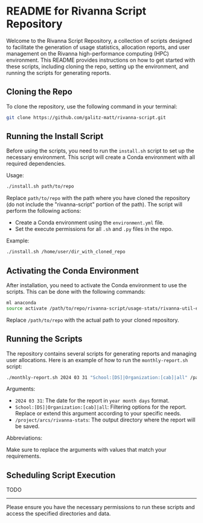# README for Rivanna Script Repository

Welcome to the Rivanna Script Repository, a collection of scripts designed to facilitate the generation of usage statistics, allocation reports, and user management on the Rivanna high-performance computing (HPC) environment. This README provides instructions on how to get started with these scripts, including cloning the repo, setting up the environment, and running the scripts for generating reports.

## Cloning the Repo

To clone the repository, use the following command in your terminal:

```bash
git clone https://github.com/galitz-matt/rivanna-script.git
```

## Running the Install Script

Before using the scripts, you need to run the `install.sh` script to set up the necessary environment. This script will create a Conda environment with all required dependencies.

Usage:

```bash
./install.sh path/to/repo
```

Replace `path/to/repo` with the path where you have cloned the repository (do not include the "rivanna-script" portion of the path). The script will perform the following actions:

- Create a Conda environment using the `environment.yml` file.
- Set the execute permissions for all `.sh` and `.py` files in the repo.

Example:

```bash
./install.sh /home/user/dir_with_cloned_repo
```

## Activating the Conda Environment

After installation, you need to activate the Conda environment to use the scripts. This can be done with the following commands:

```bash
ml anaconda
source activate /path/to/repo/rivanna-script/usage-stats/rivanna-util-env
```

Replace `/path/to/repo` with the actual path to your cloned repository.

## Running the Scripts

The repository contains several scripts for generating reports and managing user allocations. Here is an example of how to run the `monthly-report.sh` script:

```bash
./monthly-report.sh 2024 03 31 "School:[DS]|Organization:[cab]|all" /path/to/output/dir
```

Arguments:
- `2024 03 31`: The date for the report in `year month days` format.
- `School:[DS]|Organization:[cab]|all`: Filtering options for the report. Replace or extend this argument according to your specific needs.
- `/project/arcs/rivanna-stats`: The output directory where the report will be saved.

Abbreviations:


Make sure to replace the arguments with values that match your requirements.

## Scheduling Script Execution
TODO

---

Please ensure you have the necessary permissions to run these scripts and access the specified directories and data.
